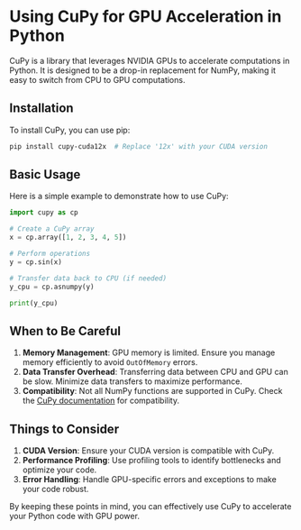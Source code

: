 # Using CuPy for GPU Acceleration in Python

CuPy is a library that leverages NVIDIA GPUs to accelerate computations in Python. It is designed to be a drop-in replacement for NumPy, making it easy to switch from CPU to GPU computations.

## Installation

To install CuPy, you can use pip:

```bash
pip install cupy-cuda12x  # Replace '12x' with your CUDA version
```

## Basic Usage

Here is a simple example to demonstrate how to use CuPy:

```python
import cupy as cp

# Create a CuPy array
x = cp.array([1, 2, 3, 4, 5])

# Perform operations
y = cp.sin(x)

# Transfer data back to CPU (if needed)
y_cpu = cp.asnumpy(y)

print(y_cpu)
```

## When to Be Careful

1. **Memory Management**: GPU memory is limited. Ensure you manage memory efficiently to avoid `OutOfMemory` errors.
2. **Data Transfer Overhead**: Transferring data between CPU and GPU can be slow. Minimize data transfers to maximize performance.
3. **Compatibility**: Not all NumPy functions are supported in CuPy. Check the [CuPy documentation](https://docs.cupy.dev/en/stable/reference/comparison.html) for compatibility.

## Things to Consider

1. **CUDA Version**: Ensure your CUDA version is compatible with CuPy.
2. **Performance Profiling**: Use profiling tools to identify bottlenecks and optimize your code.
3. **Error Handling**: Handle GPU-specific errors and exceptions to make your code robust.

By keeping these points in mind, you can effectively use CuPy to accelerate your Python code with GPU power.
